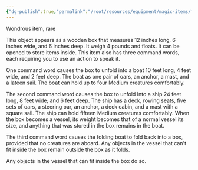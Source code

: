 ```yaml
---
{"dg-publish":true,"permalink":"/root/resources/equipment/magic-items/folding-boat/"}
---
```


Wondrous item, rare 

This object appears as a wooden box that measures 12 inches long, 6 inches wide, and 6 inches deep. It weigh 4 pounds and floats. It can be opened to store items inside. This item also has three command words, each requiring you to use an action to speak it. 

One command word causes the box to unfold into a boat 10 feet long, 4 feet wide, and 2 feet deep. The boat as one pair of oars, an anchor, a mast, and a lateen sail. The boat can hold up to four Medium creatures comfortably. 

The second command word causes the box to unfold Into a ship 24 feet long, 8 feet wide; and 6 feet deep. The ship has a deck, rowing seats, five sets of oars, a steering oar, an anchor, a deck cabin, and a mast with a square sail. The ship can hold fifteen Medium creatures comfortably. When the box becomes a vessel, its weight becomes that of a normal vessel its size, and anything that was stored in the box remains in the boat. 

The third command word causes the folding boat to fold back into a box, provided that no creatures are aboard. Any objects in the vessel that can't fit inside the box remain outside the box as it folds. 

Any objects in the vessel that can fit inside the box do so.